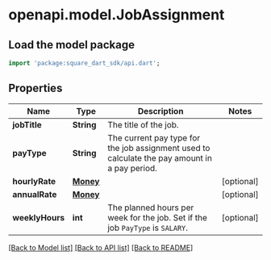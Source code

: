 # openapi.model.JobAssignment

## Load the model package
```dart
import 'package:square_dart_sdk/api.dart';
```

## Properties
Name | Type | Description | Notes
------------ | ------------- | ------------- | -------------
**jobTitle** | **String** | The title of the job. | 
**payType** | **String** | The current pay type for the job assignment used to calculate the pay amount in a pay period. | 
**hourlyRate** | [**Money**](Money.md) |  | [optional] 
**annualRate** | [**Money**](Money.md) |  | [optional] 
**weeklyHours** | **int** | The planned hours per week for the job. Set if the job `PayType` is `SALARY`. | [optional] 

[[Back to Model list]](../README.md#documentation-for-models) [[Back to API list]](../README.md#documentation-for-api-endpoints) [[Back to README]](../README.md)


